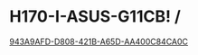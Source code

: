 # H170-I-ASUS-G11CB! /
[943A9AFD-D808-421B-A65D-AA400C84CA0C](https://user-images.githubusercontent.com/36988839/157909168-be6d4799-52fb-41f9-8819-1968d878861f.jpeg)
